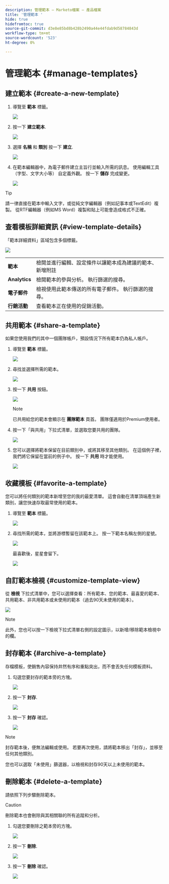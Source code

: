 ```yaml
---
description: 管理範本 — Marketo檔案 — 產品檔案
title: '管理範本 '
hide: true
hidefromtoc: true
source-git-commit: d3e8e85bd8b428b2490a44e44fdab9d58784843d
workflow-type: tm+mt
source-wordcount: '523'
ht-degree: 0%

---
```


# 管理範本 {#manage-templates}

## 建立範本 {#create-a-new-template}

1. 導覽至 **範本** 標籤。

   ![](assets/manage-templates-1.png)

1. 按一下 **建立範本**.

   ![](assets/manage-templates-2.png)

1. 選擇 **名稱** 和 **類別** 按一下 **建立**.

   ![](assets/manage-templates-3.png)

1. 在範本編輯器中，為電子郵件建立主旨行並輸入所需的訊息。 使用編輯工具（字型、文字大小等） 自定義外觀。 按一下 **儲存** 完成變更。

   ![](assets/manage-templates-4.png)

>[!TIP]
>
>請一律直接在範本中輸入文字，或從純文字編輯器（例如記事本或TextEdit）複製。 從RTF編輯器（例如MS Word）複製和貼上可能會造成格式不正確。

## 查看模板詳細資訊 {#view-template-details}

「範本詳細資料」區域包含多個標籤。

![](assets/manage-templates-4a.png)

<table>
 <tr>
  <td><strong>範本</strong></td>
  <td>檢閱並進行編輯、設定條件以讓範本成為建議的範本、新增附註</td>
 </tr>
 <tr>
  <td><strong>Analytics</strong></td>
  <td>檢閱範本的參與分析。 執行篩選的搜尋。</td>
 </tr>
 <tr>
  <td><strong>電子郵件</strong></td>
  <td>檢視使用此範本傳送的所有電子郵件。 執行篩選的搜尋。</td>
 </tr>
 <tr>
  <td><strong>行銷活動</strong></td>
  <td>查看範本正在使用的促銷活動。</td>
 </tr>
</table>

## 共用範本 {#share-a-template}

如果您使用我們的其中一個團隊帳戶，預設情況下所有範本仍為私人帳戶。

1. 導覽至 **範本** 標籤。

   ![](assets/manage-templates-5.png)

1. 尋找並選擇所需的範本。

   ![](assets/manage-templates-6.png)

1. 按一下 **共用** 按鈕。

   ![](assets/manage-templates-7.png)

   >[!NOTE]
   >
   >已共用給您的範本會顯示在 **團隊範本** 頁首。 團隊僅適用於Premium使用者。

1. 按一下「與共用」下拉式清單，並選取您要共用的團隊。

   ![](assets/manage-templates-8.png)

1. 您可以選擇將範本保留在目前類別中，或將其移至其他類別。 在這個例子裡，我們將它保留在當前的例子中。 按一下 **共用** 時才能使用。

   ![](assets/manage-templates-9.png)

## 收藏模板 {#favorite-a-template}

您可以將任何類別的範本新增至您的我的最愛清單。 這會自動在清單頂端產生新類別，讓您快速存取最常使用的範本。

1. 導覽至 **範本** 標籤。

   ![](assets/manage-templates-10.png)

1. 尋找所需的範本，並將游標暫留在該範本上。 按一下範本名稱左側的星號。

   ![](assets/manage-templates-11.png)

   最喜歡後，星星會留下。

   ![](assets/manage-templates-12.png)

## 自訂範本檢視 {#customize-template-view}

從 **檢視** 下拉式清單中，您可以選擇查看：所有範本、您的範本、最喜愛的範本、共用範本、非共用範本或未使用的範本（過去90天未使用的範本）。

![](assets/manage-templates-13.png)

>[!NOTE]
>
>此外，您也可以按一下檢視下拉式清單右側的設定圖示，以新增/移除範本檢視中的欄。

## 封存範本 {#archive-a-template}

存檔模板，使銷售內容保持井然有序和重點突出，而不會丟失任何模板資料。

1. 勾選您要封存的範本旁的方塊。

   ![](assets/manage-templates-14.png)

1. 按一下 **封存**.

   ![](assets/manage-templates-15.png)

1. 按一下 **封存** 確認。

   ![](assets/manage-templates-16.png)

>[!NOTE]
>
>封存範本後，便無法編輯或使用。 若要再次使用，請將範本移出「封存」，並移至任何其他類別。

您也可以選取「未使用」篩選器，以檢視和封存90天以上未使用的範本。

## 刪除範本 {#delete-a-template}

請依照下列步驟刪除範本。

>[!CAUTION]
>
>刪除範本也會刪除與其相關聯的所有追蹤和分析。

1. 勾選您要刪除之範本旁的方塊。

   ![](assets/manage-templates-17.png)

1. 按一下 **刪除**.

   ![](assets/manage-templates-18.png)

1. 按一下 **刪除** 確認。

   ![](assets/manage-templates-19.png)

